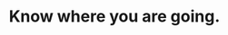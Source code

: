 ---
content_type: topic
learning_outcomes:
prerequisites:
  hard: 
  soft: []
ready: true
tags:
- employability-sprint
title: Know where you are going.
---